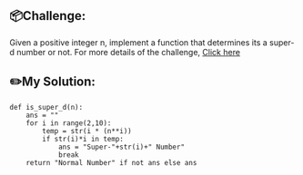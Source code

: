 ## 📦Challenge:
Given a positive integer n, implement a function that determines its a super-d number or not.
For more details of the challenge, [Click here][https://edabit.com/challenge/KSiC4iNjDHFiGS5oh]

## ✏️My Solution:
```
def is_super_d(n):
	ans = ""
	for i in range(2,10):
		temp = str(i * (n**i))
		if str(i)*i in temp:
			ans = "Super-"+str(i)+" Number"
			break
	return "Normal Number" if not ans else ans
```

[https://edabit.com/challenge/KSiC4iNjDHFiGS5oh]: https://edabit.com/challenge/KSiC4iNjDHFiGS5oh